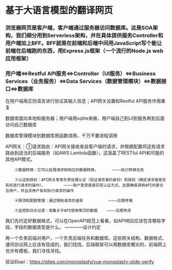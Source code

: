 # 基于大语言模型的翻译网页

### 浏览器网页是客户端，客户端通过服务器访问数据库。这是SOA架构，我们细分用到Serverless架构，并在具体提供服务Controller和用户端加上BFF。BFF就是在前端和后端中间用JavaScript写个能让前端在后端跑的东西，用Express.js框架（一个流行的Node.js web应用框架）

### 用户端⇔Restful API服务⇔Controller（UI服务）⇔Business Services（业务服务）⇔Data Services（数据管理模块）⇔数据接口⇔数据库

在用户端用正则语言进行验证其输入信息；API网关设置和Restful API服务作用重复

数据库面向本地和服务器；用户端用sqlite来做，用户端自己到UI到服务再到后面访问自己数据库

数据库管理模块到数据库用函数调用，千万不要进程调用

API网关：①请求路由：API网关接收来自客户端的请求，并根据配置将这些请求路由到适当的后端服务（如AWS Lambda函数）。这涵盖了RESTful API和可能的其他API模式。

        ②数据转换：它可以处理请求和响应的数据转换。      ————执行转换任务
        
        ③认证和授权：API网关常常负责处理认证（验证请求者的身份）和授权（确定请求者是否有权进行请求的操作）。        ————用户登录是是实现认证方式，这里确保调用API的是合法用户，并且该用户有权执行请求的操作
        
        ④限流和配额管理：通过限制请求的速率           ————后期考略
        
        ⑤监控和日志记录：收集关于API使用情况的数据    ————后期考虑
        

我们先约定好数据格式，可以在OpenAPI规范上看看，如API响应应该包含哪些字段，字段的数据类型是什么。        ————设计约定

再一个负责前端对用户，一个负责后端任务和数据库。这些网关结构、数据格式、通讯协议网上应该有现成的，我们找找。后端框架可以用数据库概论的，前端网上也许有模板，我们寻找寻找。

验证码api：https://gitee.com/monoplasty/vue-monoplasty-slide-verify

